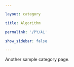 ```yaml
---

layout: category

title: Algorithm

permalink: '/PY/AL'

show_sidebar: false

---
```


Another sample category page.
